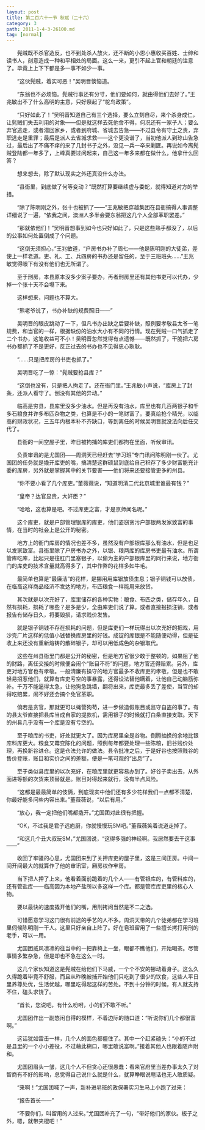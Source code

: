 ```yaml
---
layout: post
title: 第二百六十一节 秋赋（二十六）
category: 3
path: 2011-1-4-3-26100.md
tag: [normal]
---
```


　　髡贼既不杀官造反，也不到处杀人放火，还不断的小恩小惠收买百姓、士绅和读书人，刻意造成一种和平相处的局面。这么一来，更引不起上官和朝廷的注意了。毕竟上上下下都是多一事不如少一事。

　　“这伙髡贼，着实可恶！”吴明晋懊恼道。

　　“东翁也不必烦恼。髡贼行事还有分寸，他们要如何，就由得他们去好了。”王兆敏出不了什么高明的主意，只好祭起了“鸵鸟政策”。

　　“只好如此了！”吴明晋知道自己有三个选择，要么立刻自尽，来个杀身成仁，让髡贼们失去利用的对象——但是就这样去死他舍不得，何况还有一家子人；要么弃官逃走，或者潜回家乡，或者到府城、省城去告急——不过县令有守土之责，弃职逃走是重罪；最后是派人去省城求救——这个更没谱了，当初他派人到琼山告急过，最后出了不痛不痒的来了几封书子之外，没见一兵一卒来剿匪。再说如今离髡贼登陆都一年多了，上峰真要过问起来，自己这一年多来都在做什么，他拿什么回答？

　　想来想去，除了默认现实之外还真没什么办法。

　　“县衙里，到底做了何等变动？”既然打算要继续虚与委蛇，就得知道对方的举措。

　　“除了陈明刚之外，张十也被抓了——”王兆敏把穿越集团在县衙搞得人事调整详细说了一遍，“依我之间，澳洲人多半会要东翁把这几个人全部革职罢差。”

　　“那就依他们！”吴明晋想事到如今也只好如此了，只是这些熟手都没了，以后的公事如何处置倒成了个问题。

　　“这倒无须担心，”王兆敏道，“户房书办补了周七——他是陈明刚的大徒弟，差使上一样老道。吏、礼、工、兵四房的书办还是留任的，至于三班班头……”王兆敏觉得眼下有没有他们也无所谓了。

　　至于刑房，本县原本没多少案子要办，再者刑房里还有其他书吏可以代办，少掉一个张十天不会塌下来。

　　这样想来，问题也不算大。

　　“熊老爷说了，书办补缺的规费照旧——”

　　吴明晋的眼皮跳动了一下，但凡书办出缺之后要补缺，照例要孝敬县太爷一笔规费，和当官的一样，根据缺份的油水大小有不同的行情。现在髡贼一口气抓走了二个书办，这笔收益可不小！吴明晋忽然觉得有点遗憾——既然抓了，干脆把六房书办都抓了不是更好，反正过去的书办也不见得忠心耿耿。

　　“……只是把库房的书吏也抓了。”

　　吴明晋吃了一惊：“髡贼要抢县库？”

　　“这倒也没有，只是把人拘走了。还在衙门里。”王兆敏小声说，“库房上了封条，还派人看守了。倒没有其他的异动。”

　　临高是穷县，县库里没多少油水。但是再没有油水，库里也有几百两银子和千多石粮食并许多布匹杂物之类，也算是不小的一笔财富了。要真给抢个精光，以临高的财政状况，三五年内根本补不齐缺口，等到离任的时候吴明晋就没法向后任交代了。

　　县衙的一间空屋子里，昨日被拘捕的库吏们都拘在里面，听候审讯。

　　负责审讯的是尤国团——周洞天已经赶去“学习班”专门讯问陈明刚一伙了。尤国团的任务就是撬开库吏的嘴，搞清楚这群硕鼠到底给自己积存了多少财富能充计委的库房，另外就是掌握其中的关节要害——他们将来还要接管更多的州县。

　　“你不要小看了几个库吏。”董薇薇说，“知道明清二代北京城里谁最有钱？”

　　“皇帝？达官显贵，大奸臣？”

　　“哈哈，这也算是吧。不过库吏之富，才是京师闻名呢。”

　　这个库吏，就是户部管理银库的库吏，他们盗窃贪污户部银两发家致富的事情，在当时的社会上是公开的秘密。

　　地方上的衙门库房的情况也差不多，虽然没有户部银库那么有油水，但是也足以发家致富。县衙里除了户房书办之外，以银、粮两库的库房书吏最有油水。所谓管库吃库，比起只是往肛门里塞银子，以偷为主的户部银库里的同行来说，地方衙门的库吏的技术含量就高得多了，其中作弊的花样多如牛毛。

　　最简单也算是“最廉洁”的花样，是挪用用库银放债生息；银子铜钱可以放债，在临高这样商品经济不发达的地方，布匹粮食一样能用来放贷。

　　其次就是以次充好了，库里储存的各种实物：粮食、布匹之类，储存年久，自然有损耗，损耗了哪些？是多是少，全由库吏们说了算。或者直接报损注销，或者报告有储存日久，将要毁损，请求贱价发售。

　　就是银子铜钱不存在损耗的问题，但是库吏们一样玩得出以次充好的把戏，用沙壳广片这样的低值小钱替换库房里的好钱。成锭的库银是不能随便动得，但是征收上来还没有重新熔铸的散碎银子，却可以用低成色的杂银取代。

　　这些在州县衙里门都是公开的秘密，但是地方官很少敢于整顿的，如果阻了他的财路，离任交接的时候便会闹个“账目不符”的问题，地方官还得赔累。另外，库吏对地方官也有孝敬。一般清廉有操守的地方官最多不收库吏的孝敬，但是也不敢轻易招惹他们，就算有库吏亏空的事暴露，还得设法替他瞒着，让他自己动脑筋弥补。千万不能逼得太急，让他狗急跳墙，翻将出来，库吏最多丢了差使，当官的却得吃赔累，闹不好还会搞个免官革职。

　　倘若是贪官，那就更可以蝇营狗苟，进一步做造假账目或监守自盗的事了。有的县太爷直接把县库当成自家的提款机，需用银子的时候就打白条直接支取。天下的州县几乎没有一个库是没有亏空的。

　　至于粮库的书吏，好处就更大了。因为库房里全是谷物。倒腾抽换的余地比银库料库更大。粮食又霉变陈化的问题，照例每年都要处理一些陈粮，旧谷贱价处理，再换新谷进仓。这是仓法允许的做法。县令批准之后，于是好谷也按照贱谷的售价登账，账目和实价之间的差额，便是一笔可观的“出息”了。

　　至于类似县库里的以次充好，在粮库里就更容易办到了。好谷子卖出去，从外面进等额的次货来顶替就是。账目对得起来就行，没有半点风险。

　　“这都是最最简单的伎俩，到底现实中他们还有多少花样我们一点都不清楚，你最好能多问些内容出来。”董薇薇说，“以后有用。”

　　“放心，我一定把他们嘴都撬开。”尤国团对此很有把握。

　　“OK，不过我是君子远庖厨，你就慢慢玩SM吧。”董薇薇笑着说道走掉了。

　　“和这几个丑大叔玩SM，”尤国团说，“这得多强的神经啊。我居然要去干这事——”

　　收回了牢骚的心思，尤国团来到了关押库吏的屋子里，这是三间正房。中间一间开间最大的就算作了他的审讯室，厢房权作牢房。

　　当下把人押了上来，他看着面前跪着的几个人——有管银库的，有管料库的，还有管盐库——临高因为本地产盐所以多这样一个库。都是管库库吏里的核心人物。

　　要以最快的速度撬开他们的嘴，用刑拷问当然是不二之选。

　　可惜愿意学习这门很有前途的手艺的人不多。周洞天带的几个徒弟都在学习班里伺候陈明刚一干人。这里只好亲自上阵了。好在皂班留用了一些擅长拷打用刑的老手，可以一用。

　　尤国团威风凛凛的往当中的一把靠椅上一坐，眼都不瞧他们，开始喝茶。尽管事情多繁杂急，但是却也不急在这么一时。

　　这几个家伙知道这是髡贼在给他们下马威，一个个不安的挪动着身子。这么久久得跪着毕竟不舒服，而且从昨晚被捕开始他们只吃到了很少的饮食，这些人平日里养尊处优，生活优越，哪里吃得起这样的苦处。不到十分钟的时候，有人就支持不住，磕头求饶了。

　　“首长，您说吧，有什么吩咐，小的们不敢不听。”

　　尤国团作出一副悠闲自得的模样，不着边际的随口道：“听说你们几个都很富啊。”

　　这话犹如雷击一样，几个人的面色都僵住了。其中一个赶紧磕头：“小的不过是县里的一个小小差役，不过藉此糊口，哪里敢说富啊。”接着其他人也跟着随声附和。

　　尤国团眉头一皱，这几个人不但贪心还很愚蠢：看来官府里当差办事太久了对智商有不好的影响，总觉得自己说什么就是什么，就算睁眼说瞎话也无人敢质疑。

　　“来啊！”尤国团喊了一声，新补进皂班的政保署实习生马上小跑了过来：

　　“报告首长——”

　　“不要你们，叫留用的人过来。”尤国团补充了一句，“带好他们的家伙。板子之外，嗯，就带夹棍吧！”
